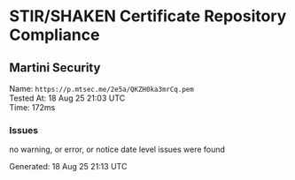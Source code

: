 # STIR/SHAKEN Certificate Repository Compliance

## Martini Security

Name: `https://p.mtsec.me/2e5a/QKZH0ka3mrCq.pem`\
Tested At: 18 Aug 25 21:03 UTC\
Time: 172ms

### Issues

no warning, or error, or notice date level issues were found

Generated: 18 Aug 25 21:13 UTC